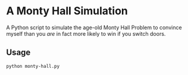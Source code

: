 # A Monty Hall Simulation

A Python script to simulate the age-old Monty Hall Problem to convince myself than you *are* in fact more likely to win if you switch doors.

## Usage

    python monty-hall.py

